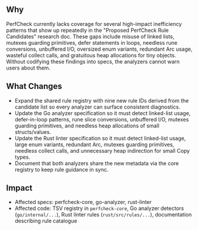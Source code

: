 ## Why
PerfCheck currently lacks coverage for several high-impact inefficiency patterns that show up repeatedly in the "Proposed PerfCheck Rule Candidates" research doc. These gaps include misuse of linked lists, mutexes guarding primitives, defer statements in loops, needless rune conversions, unbuffered I/O, oversized enum variants, redundant Arc usage, wasteful collect calls, and gratuitous heap allocations for tiny objects. Without codifying these findings into specs, the analyzers cannot warn users about them.

## What Changes
- Expand the shared rule registry with nine new rule IDs derived from the candidate list so every analyzer can surface consistent diagnostics.
- Update the Go analyzer specification so it must detect linked-list usage, defer-in-loop patterns, rune slice conversions, unbuffered I/O, mutexes guarding primitives, and needless heap allocations of small structs/values.
- Update the Rust linter specification so it must detect linked-list usage, large enum variants, redundant Arc<T>, mutexes guarding primitives, needless collect calls, and unnecessary heap indirection for small Copy types.
- Document that both analyzers share the new metadata via the core registry to keep rule guidance in sync.

## Impact
- Affected specs: perfcheck-core, go-analyzer, rust-linter
- Affected code: TSV registry in `perfcheck-core`, Go analyzer detectors (`go/internal/...`), Rust linter rules (`rust/src/rules/...`), documentation describing rule catalogue
